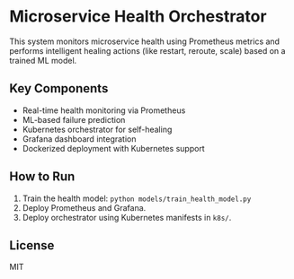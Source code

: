# Microservice Health Orchestrator

This system monitors microservice health using Prometheus metrics and performs intelligent healing actions (like restart, reroute, scale) based on a trained ML model.

## Key Components

- Real-time health monitoring via Prometheus
- ML-based failure prediction
- Kubernetes orchestrator for self-healing
- Grafana dashboard integration
- Dockerized deployment with Kubernetes support

## How to Run

1. Train the health model: `python models/train_health_model.py`
2. Deploy Prometheus and Grafana.
3. Deploy orchestrator using Kubernetes manifests in `k8s/`.

## License

MIT
